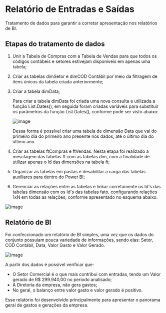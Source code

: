 # Relatório de Entradas e Saídas

Tratamento de dados para garantir a corretar apresentação nos relatórios de BI.

## Etapas do tratamento de dados

1. Unir a Tabela de Compras com a Tabela de Vendas para que todos os códigos contábeis e setores estivejam disponíveis em apenas uma tabela;
2. Criar as tabelas dimSetor e dimCOD Contábil por meio da filtragem de itens únicos da tabela criada anteriormente;
3. Criar a tabela dimData;
 
   Para criar a tabela dimData foi criada uma nova consulta e utilizada a função List.Dates(), em seguida foram criadas variáveis para substituir os parâmetros da função            List.Dates(), conforme pode ser visto abaixo:
 
   ![image](https://user-images.githubusercontent.com/81938273/148427428-5f7e38fb-f422-4593-9dec-21507826e2c0.png)
 
    Dessa forma é possível criar uma tabela de dimensão Data que vai do primeiro dia do primeiro ano presente nos dados, até o último dia do último ano.

4. Criar as tabelas ftCompras e ftVendas. Nesta etapa foi realizado a mesclagem das tabelas ft com as tabelas dim, com a finalidade de utilizar apenas o Id das dimensões na tabela ft;
5. Organizar as tabelas em pastas e desabilitar a carga das tabelas auxiliares para dentro do Power BI;
6. Gerenciar as relações entre as tabelas e linkar corretamente os Id's das tabelas dimensão com os Id's das tabelas fato, configurando relações 1xN em todas as relações, conforme apresentado no esquema abaixo.

![image](https://user-images.githubusercontent.com/81938273/148430813-2b580ddf-b4f1-4def-97e0-bffff04f2713.png)

## Relatório de BI

Foi confeccionado um relatório de BI simples, uma vez que os dados do conjunto possuiam pouca variedade de informações, sendo elas:
Setor, COD Contábil, Data, Valor Gasto e Valor Gerado.

![image](https://user-images.githubusercontent.com/81938273/148463554-7b537c72-8fef-41ed-90c6-12bbb23a21d8.png)

A partir dos dados é possível verificar que:

* O Setor Comercial é o que mais contribui com entradas, tendo um Valor gerado de R$ 299.940,00 no periodo analisado;
* A Diretoria da empresa, não gera gastos;
* No geral, o balanço entre valor gasto e valor gerado é positivo.

Esse relatório foi desenvolvido principalmente para apresentar o panorama geral de gastos e gerações da empresa.


